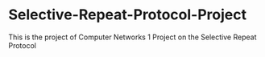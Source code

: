# Selective-Repeat-Protocol-Project
This is the project of Computer Networks 1 Project on the Selective Repeat Protocol
